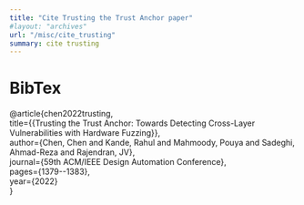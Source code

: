 ```yaml
---
title: "Cite Trusting the Trust Anchor paper"
#layout: "archives"
url: "/misc/cite_trusting"
summary: cite trusting
---
```


# BibTex

@article{chen2022trusting,  
  title={{Trusting the Trust Anchor: Towards Detecting Cross-Layer Vulnerabilities with Hardware Fuzzing}},  
  author={Chen, Chen and Kande, Rahul and Mahmoody, Pouya and Sadeghi, Ahmad-Reza and Rajendran, JV},  
  journal={59th ACM/IEEE Design Automation Conference},  
  pages={1379--1383},  
  year={2022}  
} 
